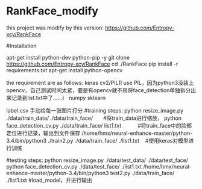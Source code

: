 # RankFace_modify
this project was modify by this version: https://github.com/Entropy-xcy/RankFace

#Installation

apt-get install python-dev python-pip -y
git clone https://github.com/Entropy-xcy/RankFace
cd ./RankFace
pip install -r requirements.txt
apt-get install python-opencv

the requirement are as follows:
keras
cv2/PIL(I use PIL，因为python3没装上opencv，自己测试时间太紧，要是有opencv就不用将face_detection单独拆分出来记录到list.txt中了……）
numpy 
sklearn

label.csv 手动给每一张图片打分
#training steps:
python resize_image.py ./data/train_data/ ./data/train_face/       #将train_data进行缩放，
python face_detection_cv.py ./data/train_face/ list1.txt           #将train_face中的脸部定位进行记录，输出到文件保存
/home/hmx/neural-enhance-master/python-3.4/bin/python3 ./train2.py ./data/train_face/ ./list1.txt    #使用keras对模型进行训练

#testing steps:
python resize_image.py ./data/test_data/ ./data/test_face/
python face_detection_cv.py ./data/test_face/ ./list1.txt
/home/hmx/neural-enhance-master/python-3.4/bin/python3 test2.py ./data/train_face/ ./list1.txt  #load_model，并进行输出

